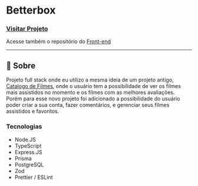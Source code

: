 # Betterbox

### [Visitar Projeto](https://betterbox-luiz2k.vercel.app/)
Acesse também o repositório do [Front-end](https://github.com/luiz2k/betterbox-web)

---

## 📝 Sobre
Projeto full stack onde eu utilizo a mesma ideia de um projeto antigo, [Catalogo de Filmes](https://catalogodefilmes-luiz2k.vercel.app/), onde o usuário tem a possibilidade de ver os filmes mais assistidos no momento e os filmes com as melhores avaliações. Porém para esse novo projeto foi adicionado a possibilidade do usuário poder criar a sua conta, fazer comentários, e gerenciar seus filmes assistidos e favoritos.

### Tecnologias
- Node.JS
- TypeScript
- Express.JS
- Prisma
- PostgreSQL
- Zod
- Prettier / ESLint